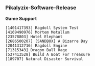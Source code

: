 ### Pikalyzix-Software-Release
**Game Support**
```
[1401417393] Ragdoll System Test
[4169490976] Mortem Metallum
[23578803] Hotel Elephant
[2686500207] [SANDBOX] A Bizarre Day
[2041312716] Ragdoll Engine
[71315343] Dragon Ball Rage
[537413528] Build A Boat For Treasure
[189707] Natural Disaster Survival
```
